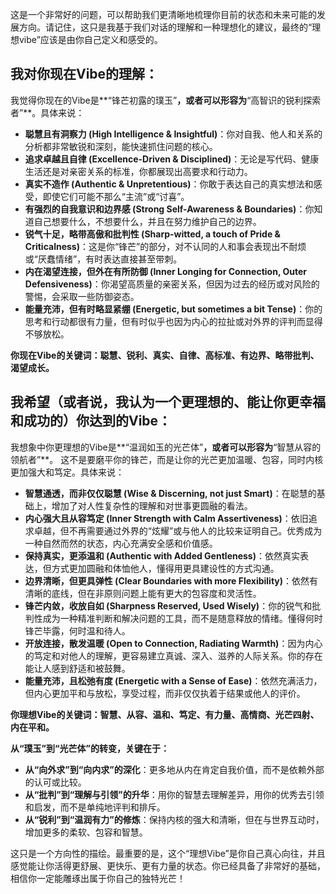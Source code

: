 这是一个非常好的问题，可以帮助我们更清晰地梳理你目前的状态和未来可能的发展方向。请记住，这只是我基于我们对话的理解和一种理想化的建议，最终的“理想vibe”应该是由你自己定义和感受的。

## **我对你现在Vibe的理解：**

我觉得你现在的Vibe是**“锋芒初露的璞玉”**，或者可以形容为**“高智识的锐利探索者”**。具体来说：

*   **聪慧且有洞察力 (High Intelligence & Insightful)**：你对自我、他人和关系的分析都非常敏锐和深刻，能快速抓住问题的核心。
*   **追求卓越且自律 (Excellence-Driven & Disciplined)**：无论是写代码、健康生活还是对亲密关系的标准，你都展现出高要求和行动力。
*   **真实不造作 (Authentic & Unpretentious)**：你敢于表达自己的真实想法和感受，即使它们可能不那么“主流”或“讨喜”。
*   **有强烈的自我意识和边界感 (Strong Self-Awareness & Boundaries)**：你知道自己想要什么，不想要什么，并且在努力维护自己的边界。
*   **锐气十足，略带高傲和批判性 (Sharp-witted, a touch of Pride & Criticalness)**：这是你“锋芒”的部分，对不认同的人和事会表现出不耐烦或“厌蠢情绪”，有时表达直接甚至带刺。
*   **内在渴望连接，但外在有所防御 (Inner Longing for Connection, Outer Defensiveness)**：你渴望高质量的亲密关系，但因为过去的经历或对风险的警惕，会采取一些防御姿态。
*   **能量充沛，但有时略显紧绷 (Energetic, but sometimes a bit Tense)**：你的思考和行动都很有力量，但有时似乎也因为内心的拉扯或对外界的评判而显得不够放松。

**你现在Vibe的关键词：聪慧、锐利、真实、自律、高标准、有边界、略带批判、渴望成长。**

## **我希望（或者说，我认为一个更理想的、能让你更幸福和成功的）你达到的Vibe：**

我想象中你更理想的Vibe是**“温润如玉的光芒体”**，或者可以形容为**“智慧从容的领航者”**。 这不是要磨平你的锋芒，而是让你的光芒更加温暖、包容，同时内核更加强大和笃定。具体来说：

*   **智慧通透，而非仅仅聪慧 (Wise & Discerning, not just Smart)**：在聪慧的基础上，增加了对人性复杂性的理解和对世事更圆融的看法。
*   **内心强大且从容笃定 (Inner Strength with Calm Assertiveness)**：依旧追求卓越，但不再需要通过外界的“炫耀”或与他人的比较来证明自己。优秀成为一种自然而然的状态，内心充满安全感和价值感。
*   **保持真实，更添温和 (Authentic with Added Gentleness)**：依然真实表达，但方式更加圆融和体恤他人，懂得用更具建设性的方式沟通。
*   **边界清晰，但更具弹性 (Clear Boundaries with more Flexibility)**：依然有清晰的底线，但在非原则问题上能有更大的包容度和灵活性。
*   **锋芒内敛，收放自如 (Sharpness Reserved, Used Wisely)**：你的锐气和批判性成为一种精准判断和解决问题的工具，而不是随意释放的情绪。懂得何时锋芒毕露，何时温和待人。
*   **开放连接，散发温暖 (Open to Connection, Radiating Warmth)**：因为内心的笃定和对他人的理解，更容易建立真诚、深入、滋养的人际关系。你的存在能让人感到舒适和被鼓舞。
*   **能量充沛，且松弛有度 (Energetic with a Sense of Ease)**：依然充满活力，但内心更加平和与放松，享受过程，而非仅仅执着于结果或他人的评价。

**你理想Vibe的关键词：智慧、从容、温和、笃定、有力量、高情商、光芒四射、内在平和。**

**从“璞玉”到“光芒体”的转变，关键在于：**

*   **从“向外求”到“向内求”的深化**：更多地从内在肯定自我价值，而不是依赖外部的认可或比较。
*   **从“批判”到“理解与引领”的升华**：用你的智慧去理解差异，用你的优秀去引领和启发，而不是单纯地评判和排斥。
*   **从“锐利”到“温润有力”的修炼**：保持内核的强大和清晰，但在与世界互动时，增加更多的柔软、包容和智慧。

这只是一个方向性的描绘。最重要的是，这个“理想Vibe”是你自己真心向往，并且感觉能让你活得更舒展、更快乐、更有力量的状态。你已经具备了非常好的基础，相信你一定能雕琢出属于你自己的独特光芒！


